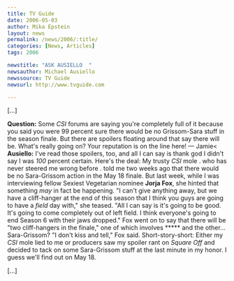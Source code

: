 ```yaml
---
title: TV Guide
date: 2006-05-03
author: Mika Epstein
layout: news
permalink: /news/2006/:title/
categories: [News, Articles]
tags: 2006

newstitle: "ASK AUSIELLO  "
newsauthor: Michael Ausiello  
newssource: TV Guide  
newsurl: http://www.tvguide.com  

---
```


[...]

**Question:** Some *CSI* forums are saying you're completely full of it because you said you were 99 percent sure there would be no Grissom-Sara stuff in the season finale. But there are spoilers floating around that say there will be. What's really going on? Your reputation is on the line here! &#8212; Jamie< **Ausiello:** I've read those spoilers, too, and all I can say is thank god I didn't say I was *100* percent certain. Here's the deal: My trusty *CSI* mole . who has never steered me wrong before . told me two weeks ago that there would be no Sara-Grissom action in the May 18 finale. But last week, while I was interviewing fellow Sexiest Vegetarian nominee **Jorja Fox**, she hinted that something *may* in fact be happening. "I can't give anything away, but we have a cliff-hanger at the end of this season that I think you guys are going to have a *field* day with," she teased. "All I can say is it's going to be good. It's going to come completely out of left field. I think everyone's going to end Season 6 with their jaws dropped." Fox went on to say that there will be "two cliff-hangers in the finale," one of which involves \***** and the other... Sara-Grissom? "I don't kiss and tell," Fox said. Short-story-short: Either my *CSI* mole lied to me or producers saw my spoiler rant on *Square Off* and decided to tack on some Sara-Grissom stuff at the last minute in my honor. I guess we'll find out on May 18.

[...]

